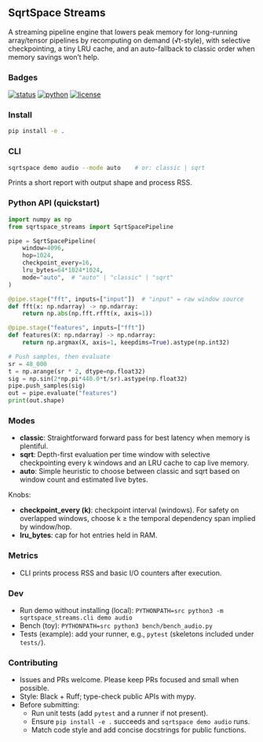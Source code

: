 ## SqrtSpace Streams

A streaming pipeline engine that lowers peak memory for long-running array/tensor pipelines by recomputing on demand (√t-style), with selective checkpointing, a tiny LRU cache, and an auto-fallback to classic order when memory savings won’t help.

### Badges

[![status](https://img.shields.io/badge/status-alpha-orange.svg)](#)
[![python](https://img.shields.io/badge/python-3.10%2B-blue.svg)](#)
[![license](https://img.shields.io/badge/license-MIT-lightgray.svg)](LICENSE)

### Install

```bash
pip install -e .
```

### CLI

```bash
sqrtspace demo audio --mode auto    # or: classic | sqrt
```

Prints a short report with output shape and process RSS.

### Python API (quickstart)

```python
import numpy as np
from sqrtspace_streams import SqrtSpacePipeline

pipe = SqrtSpacePipeline(
    window=4096,
    hop=1024,
    checkpoint_every=16,
    lru_bytes=64*1024*1024,
    mode="auto",  # "auto" | "classic" | "sqrt"
)

@pipe.stage("fft", inputs=["input"])  # "input" = raw window source
def fft(x: np.ndarray) -> np.ndarray:
    return np.abs(np.fft.rfft(x, axis=1))

@pipe.stage("features", inputs=["fft"])
def features(X: np.ndarray) -> np.ndarray:
    return np.argmax(X, axis=1, keepdims=True).astype(np.int32)

# Push samples, then evaluate
sr = 48_000
t = np.arange(sr * 2, dtype=np.float32)
sig = np.sin(2*np.pi*440.0*t/sr).astype(np.float32)
pipe.push_samples(sig)
out = pipe.evaluate("features")
print(out.shape)
```

### Modes
- **classic**: Straightforward forward pass for best latency when memory is plentiful.
- **sqrt**: Depth-first evaluation per time window with selective checkpointing every k windows and an LRU cache to cap live memory.
- **auto**: Simple heuristic to choose between classic and sqrt based on window count and estimated live bytes.

Knobs:
- **checkpoint_every (k)**: checkpoint interval (windows). For safety on overlapped windows, choose k ≥ the temporal dependency span implied by window/hop.
- **lru_bytes**: cap for hot entries held in RAM.

### Metrics
- CLI prints process RSS and basic I/O counters after execution.

### Dev
- Run demo without installing (local): `PYTHONPATH=src python3 -m sqrtspace_streams.cli demo audio`
- Bench (toy): `PYTHONPATH=src python3 bench/bench_audio.py`
- Tests (example): add your runner, e.g., `pytest` (skeletons included under `tests/`).

### Contributing
- Issues and PRs welcome. Please keep PRs focused and small when possible.
- Style: Black + Ruff; type-check public APIs with mypy.
- Before submitting:
  - Run unit tests (add `pytest` and a runner if not present).
  - Ensure `pip install -e .` succeeds and `sqrtspace demo audio` runs.
  - Match code style and add concise docstrings for public functions.
